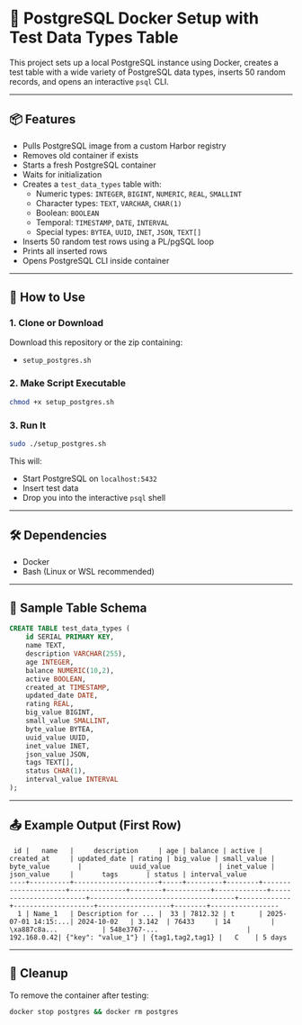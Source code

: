# 🐘 PostgreSQL Docker Setup with Test Data Types Table

This project sets up a local PostgreSQL instance using Docker, creates a test table with a wide variety of PostgreSQL data types, inserts 50 random records, and opens an interactive `psql` CLI.

---

## 📦 Features

- Pulls PostgreSQL image from a custom Harbor registry
- Removes old container if exists
- Starts a fresh PostgreSQL container
- Waits for initialization
- Creates a `test_data_types` table with:
  - Numeric types: `INTEGER`, `BIGINT`, `NUMERIC`, `REAL`, `SMALLINT`
  - Character types: `TEXT`, `VARCHAR`, `CHAR(1)`
  - Boolean: `BOOLEAN`
  - Temporal: `TIMESTAMP`, `DATE`, `INTERVAL`
  - Special types: `BYTEA`, `UUID`, `INET`, `JSON`, `TEXT[]`
- Inserts 50 random test rows using a PL/pgSQL loop
- Prints all inserted rows
- Opens PostgreSQL CLI inside container

---

## 🚀 How to Use

### 1. Clone or Download

Download this repository or the zip containing:

- `setup_postgres.sh`

### 2. Make Script Executable

```bash
chmod +x setup_postgres.sh
```

### 3. Run It

```bash
sudo ./setup_postgres.sh
```

This will:
- Start PostgreSQL on `localhost:5432`
- Insert test data
- Drop you into the interactive `psql` shell

---

## 🛠 Dependencies

- Docker
- Bash (Linux or WSL recommended)

---

## 🧪 Sample Table Schema

```sql
CREATE TABLE test_data_types (
    id SERIAL PRIMARY KEY,
    name TEXT,
    description VARCHAR(255),
    age INTEGER,
    balance NUMERIC(10,2),
    active BOOLEAN,
    created_at TIMESTAMP,
    updated_date DATE,
    rating REAL,
    big_value BIGINT,
    small_value SMALLINT,
    byte_value BYTEA,
    uuid_value UUID,
    inet_value INET,
    json_value JSON,
    tags TEXT[],
    status CHAR(1),
    interval_value INTERVAL
);
```

---

## 📤 Example Output (First Row)

```text
 id |   name   |     description     | age | balance | active |     created_at     | updated_date | rating | big_value | small_value |      byte_value       |            uuid_value            | inet_value |     json_value     |       tags       | status | interval_value
----+----------+---------------------+-----+---------+--------+---------------------+--------------+--------+-----------+-------------+------------------------+------------------------------------+-------------+--------------------+------------------+--------+-----------------
  1 | Name_1   | Description for ... |  33 | 7812.32 | t      | 2025-07-01 14:15:...| 2024-10-02   | 3.142  | 76433     | 14          | \xa887c8a...           | 548e3767-...                      | 192.168.0.42| {"key": "value_1"} | {tag1,tag2,tag1} |   C    | 5 days
```

---

## 🧹 Cleanup

To remove the container after testing:

```bash
docker stop postgres && docker rm postgres
```

